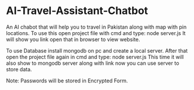 # AI-Travel-Assistant-Chatbot
An AI chabot that will help you to travel in Pakistan along with map with pin locations. 
To use this open project file with cmd and type:
node server.js 
It will show you link open that in browser to view website.

To use Database install mongodb on pc and create a local server.
After that open the project file again in cmd and type:
node server.js
This time it will also show to mongodb server along with link now you can use server to store data.

Note: Passwords will be stored in Encrypted Form.

